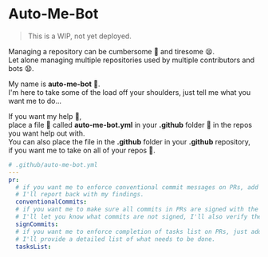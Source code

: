 # Auto-Me-Bot

> This is a WIP, not yet deployed.

Managing a repository can be cumbersome :construction_worker: and tiresome :tired_face:.</br>
Let alone managing multiple repositories used by multiple contributors and bots :anguished:.</br>

My name is **auto-me-bot** :robot:.</br>
I'm here to take some of the load off your shoulders, just tell me what you want me to do...</br>

If you want my help :palms_up_together:,</br>
place a file :memo: called **auto-me-bot.yml** in your **.github** folder :file_folder: in the repos you want help out with.</br>
You can also place the file in the **.github** folder in your **.github** repository,</br>
if you want me to take on all of your repos :muscle:.

```yaml
# .github/auto-me-bot.yml
---
pr:
  # if you want me to enforce conventional commit messages on PRs, add 'conventionalCommits'.
  # I'll report back with my findings.
  conventionalCommits:
  # if you want me to make sure all commits in PRs are signed with the 'Signed-off-by' trailer, add 'signCommits'.
  # I'll let you know what commits are not signed, I'll also verify the email on the signed ones.
  signCommits:
  # if you want me to enforce completion of tasks list on PRs, just add 'tasksList'.
  # I'll provide a detailed list of what needs to be done.
  tasksList:
```
